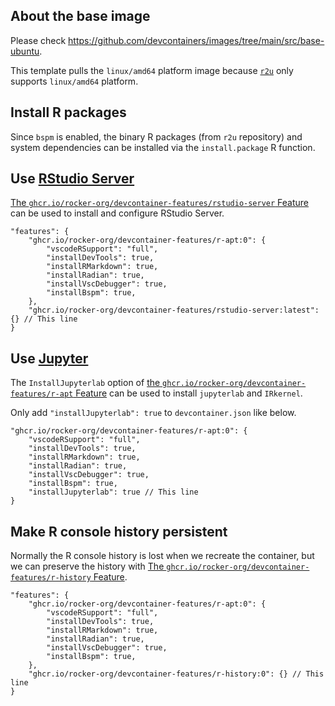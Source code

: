 <!-- markdownlint-disable MD041 -->

## About the base image

Please check <https://github.com/devcontainers/images/tree/main/src/base-ubuntu>.

This template pulls the `linux/amd64` platform image because
[`r2u`](https://github.com/eddelbuettel/r2u) only supports `linux/amd64` platform.

## Install R packages

Since `bspm` is enabled, the binary R packages (from `r2u` repository) and system dependencies can be installed
via the `install.package` R function.

## Use [RStudio Server](https://posit.co/products/open-source/rstudio-server/)

[The `ghcr.io/rocker-org/devcontainer-features/rstudio-server` Feature](https://github.com/rocker-org/devcontainer-features/tree/main/src/rstudio-server)
can be used to install and configure RStudio Server.

```jsonc
"features": {
    "ghcr.io/rocker-org/devcontainer-features/r-apt:0": {
        "vscodeRSupport": "full",
        "installDevTools": true,
        "installRMarkdown": true,
        "installRadian": true,
        "installVscDebugger": true,
        "installBspm": true,
    },
    "ghcr.io/rocker-org/devcontainer-features/rstudio-server:latest": {} // This line
}
```

## Use [Jupyter](https://jupyter.org/)

The `InstallJupyterlab` option of
[the `ghcr.io/rocker-org/devcontainer-features/r-apt` Feature](https://github.com/rocker-org/devcontainer-features/tree/main/src/r-apt)
can be used to install `jupyterlab` and `IRkernel`.

Only add `"installJupyterlab": true` to `devcontainer.json` like below.

```jsonc
"ghcr.io/rocker-org/devcontainer-features/r-apt:0": {
    "vscodeRSupport": "full",
    "installDevTools": true,
    "installRMarkdown": true,
    "installRadian": true,
    "installVscDebugger": true,
    "installBspm": true,
    "installJupyterlab": true // This line
}
```

## Make R console history persistent

Normally the R console history is lost when we recreate the container,
but we can preserve the history with
[The `ghcr.io/rocker-org/devcontainer-features/r-history` Feature](https://github.com/rocker-org/devcontainer-features/tree/main/src/r-history).

```jsonc
"features": {
    "ghcr.io/rocker-org/devcontainer-features/r-apt:0": {
        "vscodeRSupport": "full",
        "installDevTools": true,
        "installRMarkdown": true,
        "installRadian": true,
        "installVscDebugger": true,
        "installBspm": true,
    },
    "ghcr.io/rocker-org/devcontainer-features/r-history:0": {} // This line
}
```
